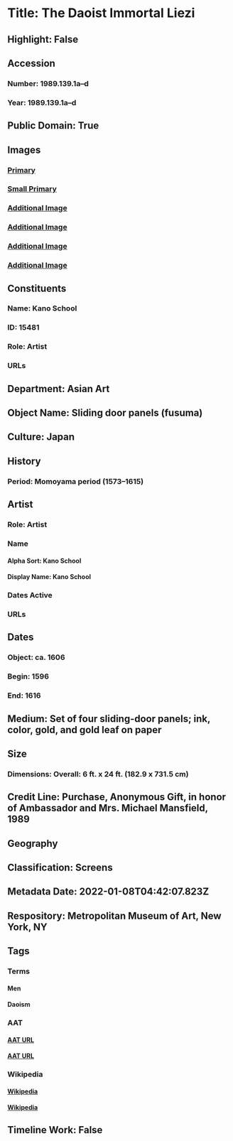 # Title: The Daoist Immortal Liezi
## Highlight: False
## Accession
### Number: 1989.139.1a–d
### Year: 1989.139.1a–d
## Public Domain: True
## Images
### [Primary](https://images.metmuseum.org/CRDImages/as/original/1989_139_1.jpg)
### [Small Primary](https://images.metmuseum.org/CRDImages/as/web-large/1989_139_1.jpg)
### [Additional Image](https://images.metmuseum.org/CRDImages/as/original/DT6103.jpg)
### [Additional Image](https://images.metmuseum.org/CRDImages/as/original/DT6104.jpg)
### [Additional Image](https://images.metmuseum.org/CRDImages/as/original/DT6105.jpg)
### [Additional Image](https://images.metmuseum.org/CRDImages/as/original/DT6106.jpg)
## Constituents
### Name: Kano School
### ID: 15481
### Role: Artist
### URLs
## Department: Asian Art
## Object Name: Sliding door panels (fusuma)
## Culture: Japan
## History
### Period: Momoyama period (1573–1615)
## Artist
### Role: Artist
### Name
#### Alpha Sort: Kano School
#### Display Name: Kano School
### Dates Active
### URLs
## Dates
### Object: ca. 1606
### Begin: 1596
### End: 1616
## Medium: Set of four sliding-door panels; ink, color, gold, and gold leaf on paper
## Size
### Dimensions: Overall: 6 ft. x 24 ft. (182.9 x 731.5 cm)
## Credit Line: Purchase, Anonymous Gift, in honor of Ambassador and Mrs. Michael Mansfield, 1989
## Geography
## Classification: Screens
## Metadata Date: 2022-01-08T04:42:07.823Z
## Respository: Metropolitan Museum of Art, New York, NY
## Tags
### Terms
#### Men
#### Daoism
### AAT
#### [AAT URL](http://vocab.getty.edu/page/aat/300025928)
#### [AAT URL](http://vocab.getty.edu/page/aat/300143666)
### Wikipedia
#### [Wikipedia]()
#### [Wikipedia]()
## Timeline Work: False